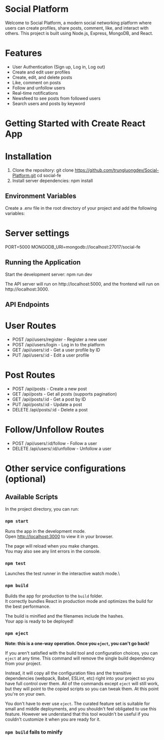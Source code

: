 # Social Platform

Welcome to Social Platform, a modern social networking platform where users can create profiles, share posts, comment, like, and interact with others. This project is built using Node.js, Express, MongoDB, and React.

# Features

- User Authentication (Sign up, Log in, Log out)
- Create and edit user profiles
- Create, edit, and delete posts
- Like, comment on posts
- Follow and unfollow users
- Real-time notifications
- Newsfeed to see posts from followed users
- Search users and posts by keyword

# Getting Started with Create React App

# Installation

1. Clone the repository:
   git clone https://github.com/trungluongdev/Social-Platform.git
   cd social-fe
2. Install server dependencies:
   npm install

## Environment Variables

Create a .env file in the root directory of your project and add the following variables:

# Server settings

PORT=5000
MONGODB_URI=mongodb://localhost:27017/social-fe

## Running the Application

Start the development server:
npm run dev

The API server will run on http://localhost:5000, and the frontend will run on http://localhost:3000.

## API Endpoints

# User Routes

- POST /api/users/register - Register a new user
- POST /api/users/login - Log in to the platform
- GET /api/users/:id - Get a user profile by ID
- PUT /api/users/:id - Edit a user profile

# Post Routes

- POST /api/posts - Create a new post
- GET /api/posts - Get all posts (supports pagination)
- GET /api/posts/:id - Get a post by ID
- PUT /api/posts/:id - Update a post
- DELETE /api/posts/:id - Delete a post

# Follow/Unfollow Routes

- POST /api/users/:id/follow - Follow a user
- DELETE /api/users/:id/unfollow - Unfollow a user

# Other service configurations (optional)

## Available Scripts

In the project directory, you can run:

### `npm start`

Runs the app in the development mode.\
Open [http://localhost:3000](http://localhost:3000) to view it in your browser.

The page will reload when you make changes.\
You may also see any lint errors in the console.

### `npm test`

Launches the test runner in the interactive watch mode.\

### `npm build`

Builds the app for production to the `build` folder.\
It correctly bundles React in production mode and optimizes the build for the best performance.

The build is minified and the filenames include the hashes.\
Your app is ready to be deployed!

### `npm eject`

**Note: this is a one-way operation. Once you `eject`, you can't go back!**

If you aren't satisfied with the build tool and configuration choices, you can `eject` at any time. This command will remove the single build dependency from your project.

Instead, it will copy all the configuration files and the transitive dependencies (webpack, Babel, ESLint, etc) right into your project so you have full control over them. All of the commands except `eject` will still work, but they will point to the copied scripts so you can tweak them. At this point you're on your own.

You don't have to ever use `eject`. The curated feature set is suitable for small and middle deployments, and you shouldn't feel obligated to use this feature. However we understand that this tool wouldn't be useful if you couldn't customize it when you are ready for it.

### `npm build` fails to minify
